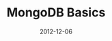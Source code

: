 ---
layout:       talk
title:        "MongoDB Basics"
location:     "CodeSlice, Belfast"
date:         2012-12-06
presentation: "https://speakerdeck.com/kouphax/mongodb"
video:        "https://vimeo.com/55048851"
---